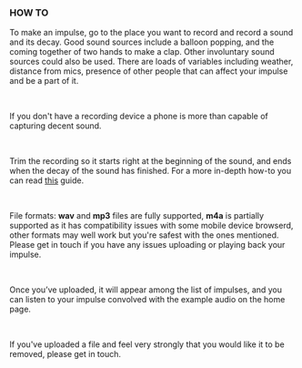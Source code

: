### HOW TO

To make an impulse, go to the place you want to record and record a sound and its decay. Good sound sources include a balloon popping, and the coming together of two hands to make a clap. Other involuntary sound sources could also be used. There are loads of variables including weather, distance from mics, presence of other people that can affect your impulse and be a part of it. 

<br>

If you don't have a recording device a phone is more than capable of capturing decent sound.

<br>

Trim the recording so it starts right at the beginning of the sound, and ends when the decay of the sound has finished. For a more in-depth how-to you can read <a href="/bsr-recording-guide.pdf" target="_blank">this</a> guide.

<br>

File formats: **wav** and **mp3** files are fully supported, **m4a** is partially supported as it has compatibility issues with some mobile device browserd, other formats may well work but you're safest with the ones mentioned. Please get in touch if you have any issues uploading or playing back your impulse.

<br>

Once you’ve uploaded, it will appear among the list of impulses, and you can listen to your impulse convolved with the example audio on the home page.

<br>

If you've uploaded a file and feel very strongly that you would like it to be removed, please get in touch.
